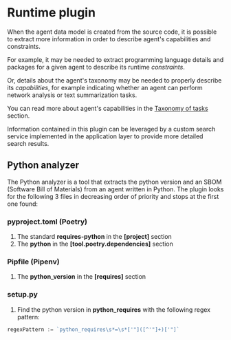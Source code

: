 # Runtime plugin

When the agent data model is created from the source code, it is possible to extract more information in order to describe agent's capabilities and constraints.

For example, it may be needed to extract programming language details and packages for a given agent to describe its runtime _constraints_.

Or, details about the agent's taxonomy may be needed to properly describe its _capabilities_, for example indicating whether an agent can perform network analysis or text summarization tasks.

You can read more about agent's capabilities in the [Taxonomy of tasks](https://schema.oasf.agntcy.org/?extensions=) section.

Information contained in this plugin can be leveraged by a custom search service implemented in the application layer to provide more detailed search results.

## Python analyzer

The Python analyzer is a tool that extracts the python version and an SBOM (Software Bill of Materials) from an agent written in Python.
The plugin looks for the following 3 files in decreasing order of priority and stops at the first one found:

### pyproject.toml (Poetry)

1. The standard **requires-python** in the **[project]** section
2. The **python** in the **[tool.poetry.dependencies]** section

### Pipfile (Pipenv)

1. The **python_version** in the **[requires]** section

### setup.py

1. Find the python version in **python_requires** with the following regex pattern:
```go
regexPattern := `python_requires\s*=\s*['"]([^'"]+)['"]`
```
